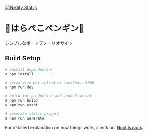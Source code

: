 [![Netlify Status](https://api.netlify.com/api/v1/badges/313cc58e-d2f4-4f01-90a6-f913f9c07df7/deploy-status)](https://app.netlify.com/sites/hungry-penguin/deploys)
# 🐧はらぺこペンギン🐧

シンプルなポートフォーリオサイト

## Build Setup

```bash
# install dependencies
$ npm install

# serve with hot reload at localhost:3000
$ npm run dev

# build for production and launch server
$ npm run build
$ npm run start

# generate static project
$ npm run generate
```

For detailed explanation on how things work, check out [Nuxt.js docs](https://nuxtjs.org).
